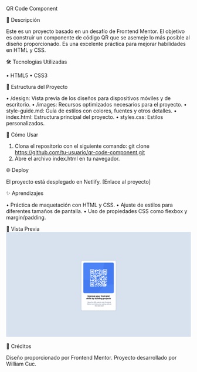 QR Code Component

🌟 Descripción

Este es un proyecto basado en un desafío de Frontend Mentor. El objetivo es construir un componente de código QR que se asemeje lo más posible al diseño proporcionado. Es una excelente práctica para mejorar habilidades en HTML y CSS.

🛠️ Tecnologías Utilizadas

•	HTML5
•	CSS3

📂 Estructura del Proyecto

•	/design: Vista previa de los diseños para dispositivos móviles y de escritorio.
•	/images: Recursos optimizados necesarios para el proyecto.
•	style-guide.md: Guía de estilos con colores, fuentes y otros detalles.
•	index.html: Estructura principal del proyecto.
•	styles.css: Estilos personalizados.

🚀 Cómo Usar

1.	Clona el repositorio con el siguiente comando:
    git clone https://github.com/tu-usuario/qr-code-component.git
2.	Abre el archivo index.html en tu navegador.

🌐 Deploy

El proyecto está desplegado en Netlify.
[Enlace al proyecto]

✨ Aprendizajes

•	Práctica de maquetación con HTML y CSS.
•	Ajuste de estilos para diferentes tamaños de pantalla.
•	Uso de propiedades CSS como flexbox y margin/padding.

📸 Vista Previa
![](./images/screenshot.png)

📝 Créditos

Diseño proporcionado por Frontend Mentor. Proyecto desarrollado por William Cuc.